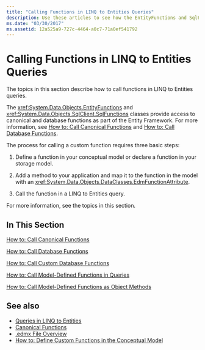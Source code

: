 ```yaml
---
title: "Calling Functions in LINQ to Entities Queries"
description: Use these articles to see how the EntityFunctions and SqlFunctions classes provide access to canonical and database functions as part of the Entity Framework.
ms.date: "03/30/2017"
ms.assetid: 12a525a9-727c-4464-a0c7-71a0ef541792
---
```

# Calling Functions in LINQ to Entities Queries
The topics in this section describe how to call functions in LINQ to Entities queries.  
  
 The <xref:System.Data.Objects.EntityFunctions> and <xref:System.Data.Objects.SqlClient.SqlFunctions> classes provide access to canonical and database functions as part of the Entity Framework. For more information, see [How to: Call Canonical Functions](how-to-call-canonical-functions.md) and [How to: Call Database Functions](how-to-call-database-functions.md).  
  
 The process for calling a custom function requires three basic steps:  
  
1. Define a function in your conceptual model or declare a function in your storage model.  
  
2. Add a method to your application and map it to the function in the model with an <xref:System.Data.Objects.DataClasses.EdmFunctionAttribute>.  
  
3. Call the function in a LINQ to Entities query.  
  
 For more information, see the topics in this section.  
  
## In This Section  
 [How to: Call Canonical Functions](how-to-call-canonical-functions.md)  
  
 [How to: Call Database Functions](how-to-call-database-functions.md)  
  
 [How to: Call Custom Database Functions](how-to-call-custom-database-functions.md)  
  
 [How to: Call Model-Defined Functions in Queries](how-to-call-model-defined-functions-in-queries.md)  
  
 [How to: Call Model-Defined Functions as Object Methods](how-to-call-model-defined-functions-as-object-methods.md)  
  
## See also

- [Queries in LINQ to Entities](queries-in-linq-to-entities.md)
- [Canonical Functions](canonical-functions.md)
- [.edmx File Overview](/previous-versions/dotnet/netframework-4.0/cc982042(v=vs.100))
- [How to: Define Custom Functions in the Conceptual Model](/previous-versions/dotnet/netframework-4.0/dd456812(v=vs.100))

